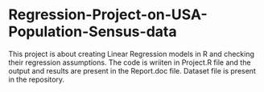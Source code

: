 # Regression-Project-on-USA-Population-Sensus-data
This project is about creating Linear Regression models in R and checking their regression assumptions. The code is wriiten in Project.R file and the output and results are present in the Report.doc file. Dataset file is present in the repository. 
